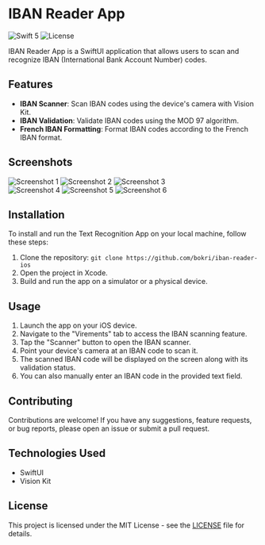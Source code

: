 # IBAN Reader App

![Swift 5](https://img.shields.io/badge/Swift-5-orange.svg)
![License](https://img.shields.io/badge/License-MIT-blue.svg)

IBAN Reader App is a SwiftUI application that allows users to scan and recognize IBAN (International Bank Account Number) codes.

## Features

- **IBAN Scanner**: Scan IBAN codes using the device's camera with Vision Kit.
- **IBAN Validation**: Validate IBAN codes using the MOD 97 algorithm.
- **French IBAN Formatting**: Format IBAN codes according to the French IBAN format.

## Screenshots

![Screenshot 1](Screenshots/1.PNG) ![Screenshot 2](Screenshots/2.PNG) ![Screenshot 3](Screenshots/3.PNG)  
![Screenshot 4](Screenshots/4.PNG) ![Screenshot 5](Screenshots/5.PNG) ![Screenshot 6](Screenshots/6.PNG)


## Installation

To install and run the Text Recognition App on your local machine, follow these steps:

1. Clone the repository: `git clone https://github.com/bokri/iban-reader-ios`
2. Open the project in Xcode.
3. Build and run the app on a simulator or a physical device.

## Usage

1. Launch the app on your iOS device.
2. Navigate to the "Virements" tab to access the IBAN scanning feature.
3. Tap the "Scanner" button to open the IBAN scanner.
4. Point your device's camera at an IBAN code to scan it.
5. The scanned IBAN code will be displayed on the screen along with its validation status.
6. You can also manually enter an IBAN code in the provided text field.

## Contributing

Contributions are welcome! If you have any suggestions, feature requests, or bug reports, please open an issue or submit a pull request.

## Technologies Used

- SwiftUI
- Vision Kit

## License

This project is licensed under the MIT License - see the [LICENSE](LICENSE) file for details.